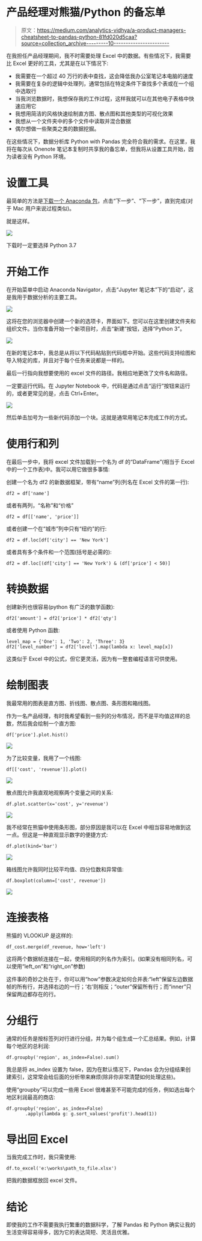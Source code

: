 # 产品经理对熊猫/Python 的备忘单

> 原文：<https://medium.com/analytics-vidhya/a-product-managers-cheatsheet-to-pandas-python-81fd020d5caa?source=collection_archive---------10----------------------->

在我担任产品经理期间，我不时需要处理 Excel 中的数据。有些情况下，我需要比 Excel 更好的工具，尤其是在以下情况下:

*   我需要在一个超过 40 万行的表中查找，这会降低我办公室笔记本电脑的速度
*   我需要在复杂的逻辑中处理列，通常包括在特定条件下查找多个表或在一个组中选取行
*   当我浏览数据时，我想保存我的工作过程，这样我就可以在其他电子表格中快速应用它
*   我想用简洁的风格快速绘制直方图、散点图和其他类型的可视化效果
*   我想从一个文件夹中的多个文件中读取并混合数据
*   偶尔想做一些聚类之类的数据挖掘。

在这些情况下，数据分析库 Python with Pandas 完全符合我的需求。在这里，我将在每次从 Onenote 笔记本复制时共享我的备忘单，但我将从设置工具开始，因为读者没有 Python 环境。

# 设置工具

最简单的方法是[下载一个 Anaconda 包](https://www.anaconda.com/distribution/#windows)，点击“下一步”、“下一步”，直到完成(对于 Mac 用户来说过程类似)。

就是这样。

![](img/8cdd893dc56126e6723321b3d8ba3942.png)

下载时一定要选择 Python 3.7

# 开始工作

在开始菜单中启动 Anaconda Navigator，点击“Jupyter 笔记本”下的“启动”，这是我用于数据分析的主要工具。

![](img/347081e970c0ba885ab79a599c5ae1dd.png)

这将在您的浏览器中创建一个新的选项卡，界面如下。您可以在这里创建文件夹和组织文件。当你准备开始一个新项目时，点击“新建”按钮，选择“Python 3”。

![](img/29138c38d2f15ca14991cd46de651048.png)

在新的笔记本中，我总是从将以下代码粘贴到代码框中开始。这些代码支持绘图和导入特定的库，并且对于每个任务来说都是一样的。

最后一行指向我想要使用的 excel 文件的路径。我相应地更改了文件名和路径。

一定要运行代码。在 Jupyter Notebook 中，代码是通过点击“运行”按钮来运行的，或者更常见的是，点击 Ctrl+Enter。

![](img/a01bdf7e62c4a25a645796958843a74c.png)

然后单击加号为一些新代码添加一个块。这就是通常用笔记本完成工作的方式。

# 使用行和列

在最后一步中，我将 excel 文件加载到一个名为 df 的“DataFrame”(相当于 Excel 中的一个工作表)中。我可以用它做很多事情:

创建一个名为 df2 的新数据框架，带有“name”列(列名在 Excel 文件的第一行):

```
df2 = df['name']
```

或者有两列，“名称”和“价格”

```
df2 = df[['name', 'price']]
```

或者创建一个在“城市”列中只有“纽约”的行:

```
df2 = df.loc[df['city'] == 'New York']
```

或者具有多个条件和一个范围(括号是必需的):

```
df2 = df.loc[(df['city'] == 'New York') & (df['price'] < 50)]
```

# 转换数据

创建新列也很容易(python 有广泛的数学函数):

```
df2['amount'] = df2['price'] * df2['qty']
```

或者使用 Python 函数:

```
level_map = {'One': 1, 'Two': 2, 'Three': 3}
df2['level_number'] = df2['level'].map(lambda x: level_map[x])
```

这类似于 Excel 中的公式，但它更灵活，因为有一整套编程语言可供使用。

# 绘制图表

我最常用的图表是直方图、折线图、散点图、条形图和箱线图。

作为一名产品经理，有时我希望看到一些列的分布情况，而不是平均值这样的总数，然后我会绘制一个直方图:

```
df['price'].plot.hist()
```

![](img/d1b9f28cf750b624e4b3b0c378c161d7.png)

为了比较变量，我用了一个线图:

```
df[['cost', 'revenue']].plot()
```

![](img/97c8a37cbf13c2711739211472880111.png)

散点图允许我直观地观察两个变量之间的关系:

```
df.plot.scatter(x='cost', y='revenue')
```

![](img/7fcaef88a0e3e40e4a9817dc2dd700c9.png)

我不经常在熊猫中使用条形图，部分原因是我可以在 Excel 中相当容易地做到这一点。但这是一种直观显示数字的便捷方式:

```
df.plot(kind='bar')
```

![](img/ae448f66065e88c803315116316f4fa8.png)

箱线图允许我同时比较平均值、四分位数和异常值:

```
df.boxplot(column=['cost', revenue'])
```

![](img/2456111358439b86ef7eff217c415622.png)

# 连接表格

熊猫的 VLOOKUP 是这样的:

```
df_cost.merge(df_revenue, how='left')
```

这将两个数据帧连接在一起，使用相同的列名作为索引。(如果没有相同列名，可以使用“left_on”和“right_on”参数)

这件事的奇妙之处在于，你可以用“how”参数决定如何合并表:“left”保留左边数据帧的所有行，并选择右边的一行；‘右’则相反；“outer”保留所有行；而“inner”只保留两边都存在的行。

# 分组行

通常的任务是按标签列对行进行分组，并为每个组生成一个汇总结果。例如，计算每个地区的总利润:

```
df.groupby('region', as_index=False).sum()
```

我总是将 as_index 设置为 false，因为在默认情况下，Pandas 会为分组结果创建索引，这常常会给后面的分析带来麻烦(除非你非常清楚如何处理这些)。

使用“groupby”可以完成一些用 Excel 很难甚至不可能完成的任务，例如选出每个地区利润最高的商店:

```
df.groupby('region', as_index=False)
       .apply(lambda g: g.sort_values('profit').head(1))
```

# 导出回 Excel

当我完成工作时，我只需使用:

```
df.to_excel('e:\works\path_to_file.xlsx')
```

把我的数据框放回 excel 文件。

# 结论

即使我的工作不需要我执行繁重的数据科学，了解 Pandas 和 Python 确实让我的生活变得容易得多，因为它的表达简短、灵活且优雅。